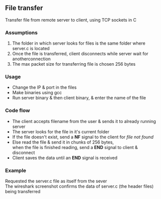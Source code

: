 ## File transfer
Transfer file from remote server to client, using TCP sockets in C

### Assumptions 
1. The folder in which server looks for files is the same folder where server.c is located
2. Once the file is transferred, client disconnects while server wait for anotherconnection
3. The max packet size for transferring file is chosen 256 bytes

### Usage
* Change the IP & port in the files
* Make binaries using gcc
* Run server binary & then client binary, & enter the name of the file


### Code flow
* The client accepts filename from the user & sends it to already running server
* The server looks for the file in it's current folder
* If the file doesn't exist, send a **NF** signal to the client for _file not found_
* Else read the file & send it in chunks of 256 bytes,<br>
when the file is finished reading, send a **END** signal to client & disconnect
* Client saves the data until an **END** signal is received

### Example
Requested the server.c file as itself from the sever <br>
The wireshark screenshot confirms the data of server.c (the header files) being transferred
